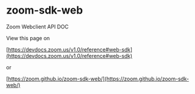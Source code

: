 # zoom-sdk-web
Zoom Webclient API DOC

View this page on 

[https://devdocs.zoom.us/v1.0/reference#web-sdk](https://devdocs.zoom.us/v1.0/reference#web-sdk)

or

[https://zoom.github.io/zoom-sdk-web/](https://zoom.github.io/zoom-sdk-web/)

